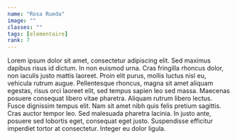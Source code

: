 ```yaml
---
name: "Rosa Rueda"
image: ""
classes: ""
tags: [elementaire]
rank: 7
---
```


Lorem ipsum dolor sit amet, consectetur adipiscing elit. Sed maximus dapibus risus id dictum. In non euismod urna. Cras fringilla rhoncus dolor, non iaculis justo mattis laoreet. Proin elit purus, mollis luctus nisl eu, vehicula rutrum augue. Pellentesque rhoncus, magna sit amet aliquam egestas, risus orci laoreet elit, sed tempus sapien leo sed massa. Maecenas posuere consequat libero vitae pharetra. Aliquam rutrum libero lectus. Fusce dignissim tempus elit. Nam sit amet nibh quis felis pretium sagittis. Cras auctor tempor leo. Sed malesuada pharetra lacinia. In justo ante, posuere sed lobortis eget, consequat eget justo. Suspendisse efficitur imperdiet tortor at consectetur. Integer eu dolor ligula.
